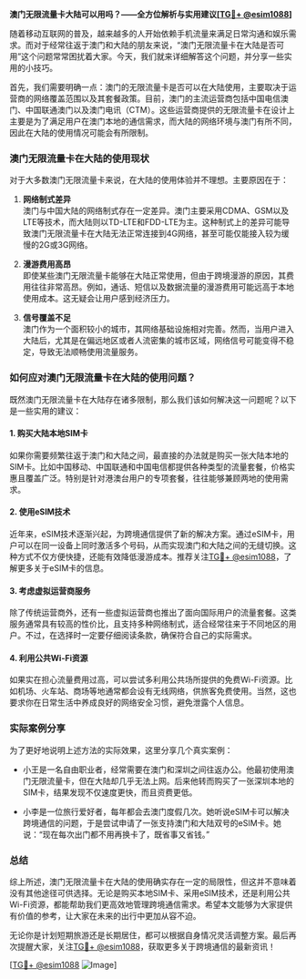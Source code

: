 **澳门无限流量卡大陆可以用吗？——全方位解析与实用建议[[TG💪+ @esim1088](https://t.me/s/esim1088)]**

随着移动互联网的普及，越来越多的人开始依赖手机流量来满足日常沟通和娱乐需求。而对于经常往返于澳门和大陆的朋友来说，“澳门无限流量卡在大陆是否可用”这个问题常常困扰着大家。今天，我们就来详细解答这个问题，并分享一些实用的小技巧。

首先，我们需要明确一点：澳门的无限流量卡是否可以在大陆使用，主要取决于运营商的网络覆盖范围以及其套餐政策。目前，澳门的主流运营商包括中国电信澳门、中国联通澳门以及澳门电讯（CTM）。这些运营商提供的无限流量卡在设计上主要是为了满足用户在澳门本地的通信需求，而大陆的网络环境与澳门有所不同，因此在大陆的使用情况可能会有所限制。

### 澳门无限流量卡在大陆的使用现状

对于大多数澳门无限流量卡来说，在大陆的使用体验并不理想。主要原因在于：

1. **网络制式差异**  
   澳门与中国大陆的网络制式存在一定差异。澳门主要采用CDMA、GSM以及LTE等技术，而大陆则以TD-LTE和FDD-LTE为主。这种制式上的差异可能导致澳门无限流量卡在大陆无法正常连接到4G网络，甚至可能仅能接入较为缓慢的2G或3G网络。

2. **漫游费用高昂**  
   即使某些澳门无限流量卡能够在大陆正常使用，但由于跨境漫游的原因，其费用往往非常高昂。例如，通话、短信以及数据流量的漫游费用可能远高于本地使用成本。这无疑会让用户感到经济压力。

3. **信号覆盖不足**  
   澳门作为一个面积较小的城市，其网络基础设施相对完善。然而，当用户进入大陆后，尤其是在偏远地区或者人流密集的城市区域，网络信号可能变得不稳定，导致无法顺畅使用流量服务。

### 如何应对澳门无限流量卡在大陆的使用问题？

既然澳门无限流量卡在大陆存在诸多限制，那么我们该如何解决这一问题呢？以下是一些实用的建议：

#### 1. 购买大陆本地SIM卡  
如果你需要频繁往返于澳门和大陆之间，最直接的办法就是购买一张大陆本地的SIM卡。比如中国移动、中国联通和中国电信都提供各种类型的流量套餐，价格实惠且覆盖广泛。特别是针对港澳台用户的专项套餐，往往能够兼顾两地的使用需求。

#### 2. 使用eSIM技术  
近年来，eSIM技术逐渐兴起，为跨境通信提供了新的解决方案。通过eSIM卡，用户可以在同一设备上同时激活多个号码，从而实现澳门和大陆之间的无缝切换。这种方式不仅方便快捷，还能有效降低漫游成本。推荐关注[TG💪+ @esim1088](https://t.me/s/esim1088)，了解更多关于eSIM卡的信息。

#### 3. 考虑虚拟运营商服务  
除了传统运营商外，还有一些虚拟运营商也推出了面向国际用户的流量套餐。这类服务通常具有较高的性价比，且支持多种网络制式，适合经常往来于不同地区的用户。不过，在选择时一定要仔细阅读条款，确保符合自己的实际需求。

#### 4. 利用公共Wi-Fi资源  
如果实在担心流量费用过高，可以尝试多利用公共场所提供的免费Wi-Fi资源。比如机场、火车站、商场等地通常都会设有无线网络，供旅客免费使用。当然，这也要求你在日常生活中养成良好的网络安全习惯，避免泄露个人信息。

### 实际案例分享

为了更好地说明上述方法的实际效果，这里分享几个真实案例：

- 小王是一名自由职业者，经常需要在澳门和深圳之间往返办公。他最初使用澳门无限流量卡，但在大陆却几乎无法上网。后来他转而购买了一张深圳本地的SIM卡，结果发现不仅速度更快，而且资费更低。
  
- 小李是一位旅行爱好者，每年都会去澳门度假几次。她听说eSIM卡可以解决跨境通信的问题，于是尝试申请了一张支持澳门和大陆双号的eSIM卡。她说：“现在每次出门都不用再换卡了，既省事又省钱。”

### 总结

综上所述，澳门无限流量卡在大陆的使用确实存在一定的局限性，但这并不意味着没有其他途径可供选择。无论是购买本地SIM卡、采用eSIM技术，还是利用公共Wi-Fi资源，都能帮助我们更高效地管理跨境通信需求。希望本文能够为大家提供有价值的参考，让大家在未来的出行中更加从容不迫。

无论你是计划短期旅游还是长期居住，都可以根据自身情况灵活调整方案。最后再次提醒大家，关注[TG💪+ @esim1088](https://t.me/s/esim1088)，获取更多关于跨境通信的最新资讯！

[[TG💪+ @esim1088](https://t.me/s/esim1088) ![Image](https://i.postimg.cc/4NQfJmqS/Snipaste-2025-05-13-00-14-12.png)]